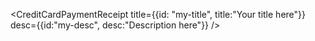 <CreditCardPaymentReceipt
  title={{id: "my-title", title:"Your title here"}}
  desc={{id:"my-desc", desc:"Description here"}}
/>
